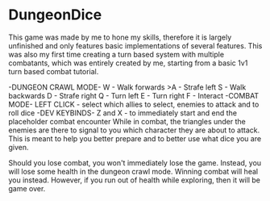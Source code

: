 # DungeonDice
This game was made by me to hone my skills, therefore it is largely unfinished and only features basic implementations of several features.
This was also my first time creating a turn based system with multiple combatants, which was entirely created by me, starting from a basic 1v1 turn based combat tutorial.

<CONTROLS>
-DUNGEON CRAWL MODE-
W - Walk forwards
>A - Strafe left
S - Walk backwards
D - Strafe right
Q - Turn left
E - Turn right
F - Interact
-COMBAT MODE-
LEFT CLICK - select which allies to select, enemies to attack and  to roll dice
-DEV KEYBINDS-
Z and X - to immediately start and end the placeholder combat encounter

<THINGS OF NOTE>
While in combat, the triangles under the enemies are there to signal to you which character they are about to attack.
This is meant to help you better prepare and to better use what dice you are given.

Should you lose combat, you won't immediately lose the game.
Instead, you will lose some health in the dungeon crawl mode.
Winning combat will heal you instead.
However, if you run out of health while exploring, then it will be game over.
